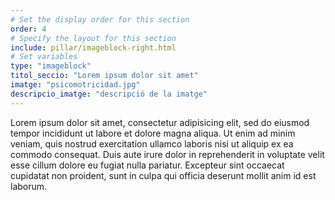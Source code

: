```yaml
---
# Set the display order for this section
order: 4
# Specify the layout for this section
include: pillar/imageblock-right.html
# Set variables
type: "imageblock"
titol_seccio: "Lorem ipsum dolor sit amet"
imatge: "psicomotricidad.jpg"
descripcio_imatge: "descripció de la imatge"
---
```


Lorem ipsum dolor sit amet, consectetur adipisicing elit, sed do eiusmod tempor incididunt ut labore et dolore magna aliqua. Ut enim ad minim veniam, quis nostrud exercitation ullamco laboris nisi ut aliquip ex ea commodo consequat. Duis aute irure dolor in reprehenderit in voluptate velit esse cillum dolore eu fugiat nulla pariatur. Excepteur sint occaecat cupidatat non proident, sunt in culpa qui officia deserunt mollit anim id est laborum.
